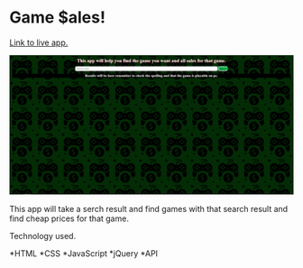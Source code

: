 # Game $ales!

[Link to live app.](https://glwolf.github.io/api-hack/)

![screenCap](img/screenCAp1.png)

This app will take a serch result and find games with that search result and find cheap prices for that game.

Technology used.

*HTML
*CSS
*JavaScript
*jQuery
*API